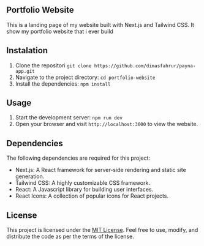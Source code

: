 ## Portfolio Website

This is a landing page of my website built with Next.js and Tailwind CSS. It show my portfolio website that i ever build

## Instalation

1. Clone the repositori `git clone https://github.com/dimasfahrur/payna-app.git`
2. Navigate to the project directory: `cd portfolio-website`
3. Install the dependencies: `npm install`

## Usage

1. Start the development server: `npm run dev`
2. Open your browser and visit `http://localhost:3000` to view the website.

## Dependencies

The following dependencies are required for this project:

- Next.js: A React framework for server-side rendering and static site generation.
- Tailwind CSS: A highly customizable CSS framework.
- React: A Javascript library for building user interfaces.
- React Icons: A collection of popular icons for React projects.


## License

This project is licensed under the [MIT License](https://opensource.org/licenses/MIT). Feel free to use, modify, and distribute the code as per the terms of the license.
